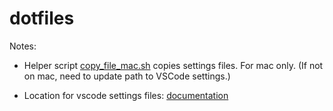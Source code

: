 # dotfiles

Notes: 
* Helper script [copy_file_mac.sh](copy_file_mac.sh) copies settings files. For mac only. (If not on mac, need to update path to VSCode settings.)  

* Location for vscode settings files:  [documentation](https://code.visualstudio.com/docs/getstarted/settings#_settings-file-locations)
